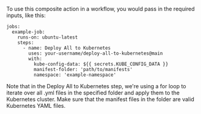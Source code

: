 To use this composite action in a workflow, you would pass in the required inputs, like this:

```
jobs:
  example-job:
    runs-on: ubuntu-latest
    steps:
      - name: Deploy All to Kubernetes
        uses: your-username/deploy-all-to-kubernetes@main
        with:
          kube-config-data: ${{ secrets.KUBE_CONFIG_DATA }}
          manifest-folder: 'path/to/manifests'
          namespace: 'example-namespace'
```
Note that in the Deploy All to Kubernetes step, we're using a for loop to iterate over all .yml files in the specified folder and apply them to the Kubernetes cluster. Make sure that the manifest files in the folder are valid Kubernetes YAML files.
